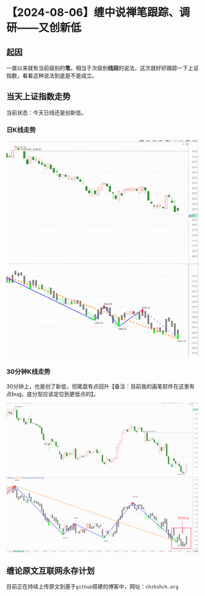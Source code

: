 # 【2024-08-06】缠中说禅笔跟踪、调研——又创新低
## 起因

一直以来就有当前级别的**笔**，相当于次级别**线段**的说法，这次就好好跟踪一下上证指数，看看这种说法到底是不是成立。



## 当天上证指数走势

当前状态：今天日线还是创新低。



### 日K线走势

![](day\20240806.png)



### 30分钟K线走势

30分钟上，也是创了新低，但尾盘有点回升【备注：目前我的画笔软件在这里有点bug，底分型应该定位到更低点的】。



![](min30\20240806.png)



## 缠论原文互联网永存计划

目前正在持续上传原文到基于`github`搭建的博客中，网址：`chzhshch.org`



